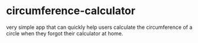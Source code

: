 # circumference-calculator
very simple app that can quickly help users calculate the circumference of a circle when they forgot their calculator at home.

